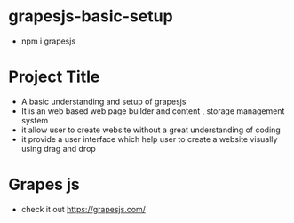 # grapesjs-basic-setup
- npm i grapesjs



# Project Title

- A basic understanding and setup of grapesjs
- It is an web based web page builder and content , storage management system
- it allow user to create website without a great understanding of coding
- it provide a user interface which help user to create a website visually using drag and drop


# Grapes js
- check it out https://grapesjs.com/
